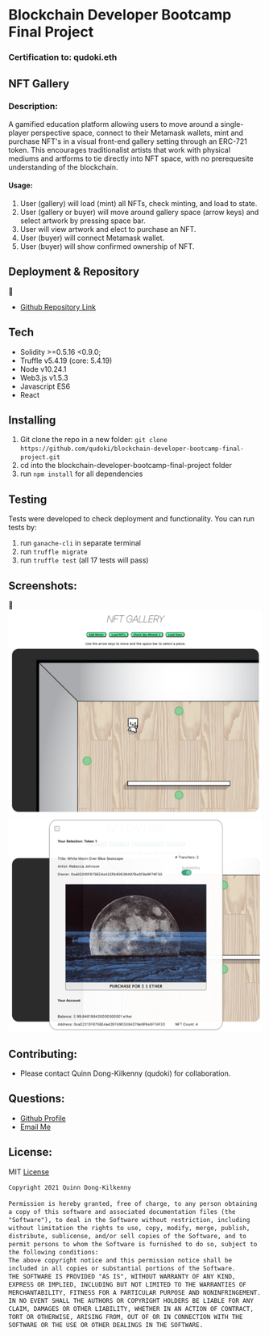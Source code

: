 # Blockchain Developer Bootcamp Final Project
### Certification to: qudoki.eth
## NFT Gallery
### Description:
A gamified education platform allowing users to move around a single-player perspective space, connect to their Metamask wallets, mint and purchase NFT's in a visual front-end gallery setting through an ERC-721 token. This encourages traditionalist artists that work with physical mediums and artforms to tie directly into NFT space, with no prerequesite understanding of the blockchain.
#### Usage:
1. User (gallery) will load (mint) all NFTs, check minting, and load to state.
2. User (gallery or buyer) will move around gallery space (arrow keys) and select artwork by pressing space bar.
3. User will view artwork and elect to purchase an NFT.
4. User (buyer) will connect Metamask wallet.
5. User (buyer) will show confirmed ownership of NFT.

## Deployment & Repository
:construction:
- [Github Repository Link](https://github.com/qudoki/blockchain-developer-bootcamp-final-project)

## Tech
* Solidity >=0.5.16 <0.9.0;
* Truffle v5.4.19 (core: 5.4.19)
* Node v10.24.1
* Web3.js v1.5.3
* Javascript ES6
* React

## Installing
1. Git clone the repo in a new folder: `git clone https://github.com/qudoki/blockchain-developer-bootcamp-final-project.git`
2. cd into the blockchain-developer-bootcamp-final-project folder
3. run `npm install` for all dependencies

## Testing
Tests were developed to check deployment and functionality. You can run tests by:
1. run `ganache-cli` in separate terminal
2. run `truffle migrate`
3. run `truffle test` (all 17 tests will pass)

## Screenshots:
:construction:
![ScreenShot](./client/public/overall.png)
![ScreenShot](./client/public/detail.png)

## Contributing:
- Please contact Quinn Dong-Kilkenny (qudoki) for collaboration.

## Questions:
- [Github Profile](https://github.com/qudoki)
- [Email Me](mailto:qudoki.dev@gmail.com)

## License: 
MIT
[License](https://img.shields.io/badge/license-MIT-green")

    Copyright 2021 Quinn Dong-Kilkenny 

    Permission is hereby granted, free of charge, to any person obtaining a copy of this software and associated documentation files (the "Software"), to deal in the Software without restriction, including without limitation the rights to use, copy, modify, merge, publish, distribute, sublicense, and/or sell copies of the Software, and to permit persons to whom the Software is furnished to do so, subject to the following conditions:
    The above copyright notice and this permission notice shall be included in all copies or substantial portions of the Software.
    THE SOFTWARE IS PROVIDED "AS IS", WITHOUT WARRANTY OF ANY KIND, EXPRESS OR IMPLIED, INCLUDING BUT NOT LIMITED TO THE WARRANTIES OF MERCHANTABILITY, FITNESS FOR A PARTICULAR PURPOSE AND NONINFRINGEMENT. IN NO EVENT SHALL THE AUTHORS OR COPYRIGHT HOLDERS BE LIABLE FOR ANY CLAIM, DAMAGES OR OTHER LIABILITY, WHETHER IN AN ACTION OF CONTRACT, TORT OR OTHERWISE, ARISING FROM, OUT OF OR IN CONNECTION WITH THE SOFTWARE OR THE USE OR OTHER DEALINGS IN THE SOFTWARE.